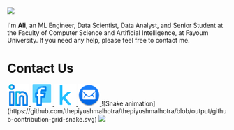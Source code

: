 <!--     Header -->
<img src="https://capsule-render.vercel.app/api?type=waving&color=gradient&height=200&section=header&text=Hello%20World!😁&fontSize=70&animation=blink&fontAlign=33&fontAlignY=30" />
<!--     Paragragh -->
<p>I'm <b>Ali</b>, an ML Engineer, Data Scientist, Data Analyst, and Senior Student at the Faculty of Computer Science and Artificial Intelligence, at Fayoum University. If you need any help, please feel free to contact me.</p>
<!--     Links -->
<h1>Contact Us</h1>
<a href="https://www.linkedin.com/in/ِali-mohamed-4218391b1">
  <img height="50" src="linkedin.png"/>
</a>
<a href="https://www.facebook.com/profile.php?id=100078176362609&mibextid=b06tZ0">
  <img height="50" src="facebook.png"/>
</a>
<a href="https://www.kaggle.com/alimohamed01">
  <img height="50" src="kaggle.png"/>
</a>
<a href="mailto:alim9hamem1000@gmail.com">
  <img height="50" src="email.png"/>
</a>
<!--     Snake Game -->
![Snake animation](https://github.com/thepiyushmalhotra/thepiyushmalhotra/blob/output/github-contribution-grid-snake.svg)
<!--     Footer -->
<img src="https://capsule-render.vercel.app/api?type=waving&color=gradient&height=100&section=footer&fontSize=70&animation=blink&fontAlign=33&fontAlignY=30" />

